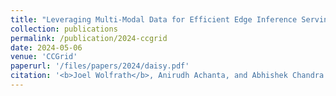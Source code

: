 ```yaml
---
title: "Leveraging Multi-Modal Data for Efficient Edge Inference Serving"
collection: publications
permalink: /publication/2024-ccgrid
date: 2024-05-06
venue: 'CCGrid'
paperurl: '/files/papers/2024/daisy.pdf'
citation: '<b>Joel Wolfrath</b>, Anirudh Achanta, and Abhishek Chandra. 2024. Leveraging Multi-Modal Data for Efficient Edge Inference Serving. <i>24th IEEE/ACM International Symposium on Cluster, Cloud and Internet Computing (CCGrid 2024)</i>.'
---
```

